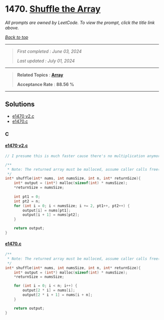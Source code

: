 # 1470. [Shuffle the Array](<https://leetcode.com/problems/shuffle-the-array>)

*All prompts are owned by LeetCode. To view the prompt, click the title link above.*

*[Back to top](<../README.md>)*

------

> *First completed : June 03, 2024*
>
> *Last updated : July 01, 2024*

------

> **Related Topics** : **[Array](<by_topic/Array.md>)**
>
> **Acceptance Rate** : **88.56 %**

------

## Solutions

- [e1470 v2.c](<../my-submissions/e1470 v2.c>)
- [e1470.c](<../my-submissions/e1470.c>)
### C
#### [e1470 v2.c](<../my-submissions/e1470 v2.c>)
```C
// I presume this is much faster cause there's no multiplication anymore

/**
 * Note: The returned array must be malloced, assume caller calls free().
 */
int* shuffle(int* nums, int numsSize, int n, int* returnSize){
    int* output = (int*) malloc(sizeof(int) * numsSize);
    *returnSize = numsSize;
    
    int pt1 = 0;
    int pt2 = n;
    for (int i = 0; i < numsSize; i += 2, pt1++, pt2++) {
        output[i] = nums[pt1];
        output[i + 1] = nums[pt2];
    }

    return output;
}
```

#### [e1470.c](<../my-submissions/e1470.c>)
```C
/**
 * Note: The returned array must be malloced, assume caller calls free().
 */
int* shuffle(int* nums, int numsSize, int n, int* returnSize){
    int* output = (int*) malloc(sizeof(int) * numsSize);
    *returnSize = numsSize;

    for (int i = 0; i < n; i++) {
        output[2 * i] = nums[i];
        output[2 * i + 1] = nums[i + n];
    }

    return output;
}
```

